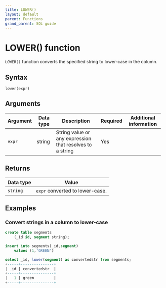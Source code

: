 ```yaml
---
title: LOWER()
layout: default
parent: Functions
grand_parent: SQL guide
---
```


# LOWER() function

`LOWER()` function converts the specified string to lower-case in the column.

## Syntax

```
lower(expr)
```

## Arguments

| Argument | Data type | Description | Required | Additional information |
|---|---|---|---|---|
| `expr` | string | String value or any expression that resolves to a string | Yes| |

## Returns

| Data type | Value |
|---|---|
| `string` | `expr` converted to lower-case. |


## Examples

### Convert strings in a column to lower-case

```sql
create table segments
    (_id id, segment string);

insert into segments(_id,segment)
    values (1,'GREEN')

select _id, lower(segment) as convertedstr from segments;
+-----+---------------+
| _id | convertedstr  |
+-----+---------------+
|   1 | green         |
+-----+---------------+
```
